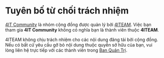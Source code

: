 # Tuyên bố từ chối trách nhiệm

[4IT Community](https://www.facebook.com/groups/4it.community/) là nhóm cộng đồng được quản lý bởi 
[4ITEAM](https://www.facebook.com/4iteam/). 
Việc bạn tham gia **4IT Community** không có nghĩa bạn là thành viên thuộc **4ITEAM**.

4ITEAM không chịu trách nhiệm cho các nội dung đăng tải bởi cộng đồng. 
Nếu có bất cứ yêu cầu gỡ bỏ nội dung thuộc quyền sở hữu của bạn, vui lòng liên hệ trực tiếp với các thành viên trong [Ban Quản Trị](https://www.facebook.com/groups/4it.community/admins/).
